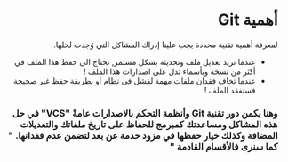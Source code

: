 <div dir="rtl">

# أهمية Git 
لمعرفة أهمية تقنية محددة يجب علينا إدراك المشاكل التي وُجدت لحلها. 

- عندما تريد تعديل ملف وتحديثه بشكل مستمر, تحتاج الى حفظ هذا الملف في أكثر من نسخة وبأسماء تدل على اصدارات هذا الملف ! 
- عندما تخاف فقدان ملفات مهمة لفشل في نظام أو بطريقة حفظ غير صحيحة فستفقد الملف ! 

### وهنا يكمن دور تقنية  Git وأنظمة التحكم بالاصدارات عامةً "VCS" في حل هذه المشاكل ومساعدتك كمبرمج للحفاظ على  تاريخ ملفاتك والتعديلات المضافة وكذلك خيار حفظها في مزود خدمة عن بعد لتضمن عدم فقدانها. " كما سنرى فالأقسام القادمة "

  
</div>
